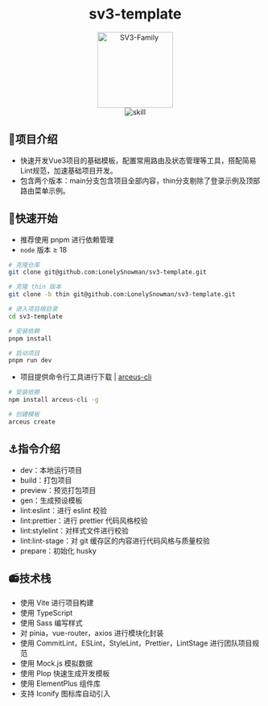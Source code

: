 <div align="center">
    <h1>sv3-template</h1>
</div>
<div align="center">
    <img src="https://sv3-docs.snowhouse.space/logo.png" alt="SV3-Family" width="150px"/>
</div>

<div align="center">
    <img src="https://skillicons.dev/icons?i=vue,vite,ts,scss" alt="skill"/>
</div>

## 📖项目介绍

- 快速开发Vue3项目的基础模板，配置常用路由及状态管理等工具，搭配简易Lint规范，加速基础项目开发。
- 包含两个版本：main分支包含项目全部内容，thin分支剔除了登录示例及顶部路由菜单示例。

## 🚀快速开始

- 推荐使用 pnpm 进行依赖管理
- `node` 版本 ≥ 18

```bash
# 克隆仓库
git clone git@github.com:LonelySnowman/sv3-template.git

# 克隆 thin 版本
git clone -b thin git@github.com:LonelySnowman/sv3-template.git

# 进入项目根目录
cd sv3-template

# 安装依赖
pnpm install

# 启动项目
pnpm run dev
```

- 项目提供命令行工具进行下载 | [arceus-cli](https://github.com/LonelySnowman/arceus-cli)

```bash
# 安装依赖
npm install arceus-cli -g

# 创建模板
arceus create
```

## ⚓指令介绍

-  dev：本地运行项目
-  build：打包项目
-  preview：预览打包项目
-  gen：生成预设模板
-  lint:eslint：进行 eslint 校验
-  lint:prettier：进行 prettier 代码风格校验
-  lint:stylelint：对样式文件进行校验
-  lint:lint-stage：对 git 缓存区的内容进行代码风格与质量校验
-  prepare：初始化 husky

## 📻技术栈

-  使用 Vite 进行项目构建
-  使用 TypeScript
-  使用 Sass 编写样式
-  对 pinia，vue-router，axios 进行模块化封装
-  使用 CommitLint，ESLint，StyleLint，Prettier，LintStage 进行团队项目规范
-  使用 Mock.js 模拟数据
-  使用 Plop 快速生成开发模板
-  使用 ElementPlus 组件库
-  支持 Iconify 图标库自动引入
